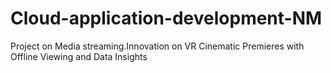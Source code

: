 # Cloud-application-development-NM
Project on Media streaming.Innovation on VR Cinematic Premieres with Offline Viewing and Data Insights
